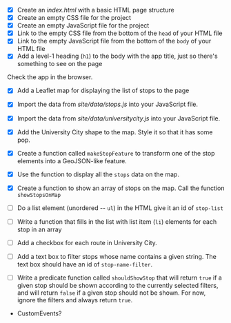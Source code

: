- [X] Create an _index.html_ with a basic HTML page structure
- [X] Create an empty CSS file for the project
- [X] Create an empty JavaScript file for the project
- [X] Link to the empty CSS file from the bottom of the `head` of your HTML file
- [X] Link to the empty JavaScript file from the bottom of the `body` of your HTML file
- [X] Add a level-1 heading (`h1`) to the body with the app title, just so there's something to see on the page

Check the app in the browser.

- [X] Add a Leaflet map for displaying the list of stops to the page
- [X] Import the data from _site/data/stops.js_ into your JavaScript file.
- [X] Import the data from _site/data/universitycity.js_ into your JavaScript file.
- [X] Add the University City shape to the map. Style it so that it has some pop.

- [X] Create a function called `makeStopFeature` to transform one of the stop elements into a GeoJSON-like feature.
- [X] Use the function to display all the `stops` data on the map.
- [X] Create a function to show an array of stops on the map. Call the function `showStopsOnMap`

- [ ] Do a list element (unordered -- `ul`) in the HTML give it an id of `stop-list`
- [ ] Write a function that fills in the list with list item (`li`) elements for each stop in an array
- [ ] Add a checkbox for each route in University City.
- [ ] Add a text box to filter stops whose name contains a given string. The text box should have an id of `stop-name-filter`.
- [ ] Write a predicate function called `shouldShowStop` that will return `true` if a given stop should be shown according to the currently selected filters, and will return `false` if a given stop should not be shown. For now, ignore the filters and always return `true`.

- CustomEvents?
